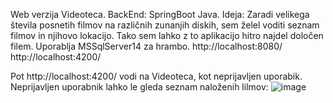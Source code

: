 Web verzija Videoteca. BackEnd: SpringBoot Java.
Ideja: Zaradi velikega števila posnetih filmov na različnih zunanjih diskih, sem želel voditi seznam filmov in njihovo lokacijo. Tako sem lahko z to aplikacijo hitro najdel določen filem.
Uporablja MSSqlServer14 za hrambo.
http://localhost:8080/
http://localhost:4200/

Pot http://localhost:4200/ vodi na Videoteca, kot neprijavljen uporabik.
Neprijavljen uporabnik lahko le gleda seznam naloženih lilmov:
![image](https://github.com/damko81/SprVideotekaBE/assets/162964541/55a43d45-49ca-4ac7-8911-3b809adcb7c5)

